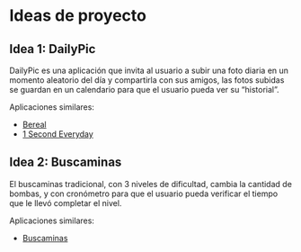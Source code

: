 # Ideas de proyecto

## Idea 1: DailyPic 
DailyPic es una aplicación que invita al usuario a subir una foto diaria en un momento aleatorio del día y compartirla con sus amigos, las fotos subidas se guardan en un calendario para que el usuario pueda ver su “historial”.

Aplicaciones similares:

- [Bereal](https://bereal.com/es/)
- [1 Second Everyday](https://1se.co/)

## Idea 2: Buscaminas
El buscaminas tradicional, con 3 niveles de dificultad, cambia la cantidad de bombas, y con cronómetro para que el usuario pueda verificar el tiempo que le llevó completar el nivel. 


Aplicaciones similares:

- [Buscaminas](https://www.google.com/search?q=buscaminas&ie=UTF-8)


